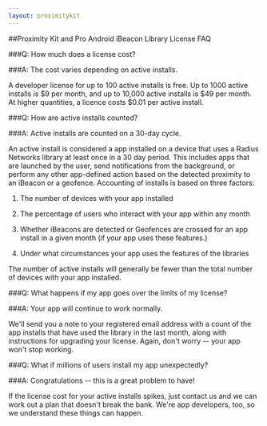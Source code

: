 ```yaml
---
layout: proximitykit
---
```


##Proximity Kit and Pro Android iBeacon Library License FAQ

###Q: How much does a license cost?

###A: The cost varies depending on active installs.

A developer license for up to 100 active installs is free.  Up to 1000 active installs is $9 per month, and up to 10,000 active installs is $49 per month.  At higher quantities, a licence costs $0.01 per active install.

###Q: How are active installs counted?

###A: Active installs are counted on a 30-day cycle.

An active install is considered a app installed on a device that uses a Radius Networks library at least once in a 30 day period.
This includes apps that are launched by the user, send notifications from the background, or perform any other app-defined action based on the
detected proximity to an iBeacon or a geofence.  Accounting of installs is based on three factors:

1. The number of devices with your app installed

2. The percentage of users who interact with your app within any month

3. Whether iBeacons are detected or Geofences are crossed for an app install in a given month (if your app uses these features.)

4. Under what circumstances your app uses the features of the libraries

The number of active installs will generally be fewer than the total number of devices with your app installed.

###Q: What happens if my app goes over the limits of my license?

###A: Your app will continue to work normally.

We'll send you a note to your registered email address with a count of the app installs that have used the library in the last month,
along with instructions for upgrading your license.  Again, don't worry -- your app won't stop working.

###Q: What if millions of users install my app unexpectedly?

###A: Congratulations -- this is a great problem to have!  

If the license cost for your active installs spikes, just contact us and we can work out a plan that doesn't break the bank.  We're app developers, too, so
we understand these things can happen.

